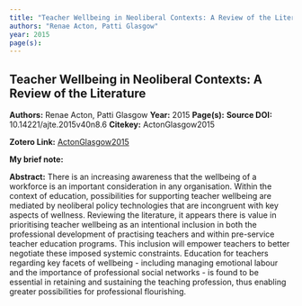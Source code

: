 ```yaml
---
title: "Teacher Wellbeing in Neoliberal Contexts: A Review of the Literature"
authors: "Renae Acton, Patti Glasgow"
year: 2015
page(s): 
---
```

##  Teacher Wellbeing in Neoliberal Contexts: A Review of the Literature

**Authors:** Renae Acton, Patti Glasgow
**Year:** 2015
**Page(s):** 
**Source DOI:** 10.14221/ajte.2015v40n8.6
**Citekey:** ActonGlasgow2015

**Zotero Link:** [ActonGlasgow2015](zotero://select/items/@ActonGlasgow2015)


**My brief note:**


**Abstract:**
There is an increasing awareness that the wellbeing of a workforce is an important consideration in any organisation. Within the context of education, possibilities for supporting teacher wellbeing are mediated by neoliberal policy technologies that are incongruent with key aspects of wellness. Reviewing the literature, it appears there is value in prioritising teacher wellbeing as an intentional inclusion in both the professional development of practising teachers and within pre-service teacher education programs. This inclusion will empower teachers to better negotiate these imposed systemic constraints. Education for teachers regarding key facets of wellbeing - including managing emotional labour and the importance of professional social networks - is found to be essential in retaining and sustaining the teaching profession, thus enabling greater possibilities for professional flourishing.